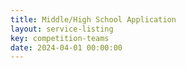 ```yaml
---
title: Middle/High School Application
layout: service-listing
key: competition-teams
date: 2024-04-01 00:00:00
---
```

